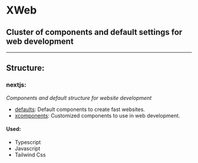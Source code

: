 # XWeb

## Cluster of components and default settings for web development

---

## Structure:

### nextjs:

*Components and default structure for website development*

- [defaults](./nextjs/defaults/README.md): Default components to create fast websites.
- [xcomponents](./nextjs/xcomponents/README.md): Customized components to use in web development.

#### Used:

- Typescript
- Javascript
- Tailwind Css
